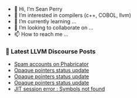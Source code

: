 - 👋 Hi, I’m Sean Perry
- 👀 I’m interested in compilers (c++, COBOL, llvm)
- 🌱 I’m currently learning ...
- 💞️ I’m looking to collaborate on ...
- 📫 How to reach me ...

<!---
s66perry/s66perry is a ✨ special ✨ repository because its `README.md` (this file) appears on your GitHub profile.
You can click the Preview link to take a look at your changes.
--->
### 📕 Latest LLVM Discourse Posts

<!-- DISCOURSE-LLVM:START -->
- [Spam accounts on Phabricator](https://discourse.llvm.org/t/spam-accounts-on-phabricator/60631/1)
- [Opaque pointers status update](https://discourse.llvm.org/t/opaque-pointers-status-update/60296/15)
- [Opaque pointers status update](https://discourse.llvm.org/t/opaque-pointers-status-update/60296/14)
- [Opaque pointers status update](https://discourse.llvm.org/t/opaque-pointers-status-update/60296/13)
- [JIT session error : Symbols not found](https://discourse.llvm.org/t/jit-session-error-symbols-not-found/60508/3)
<!-- DISCOURSE-LLVM:END -->
